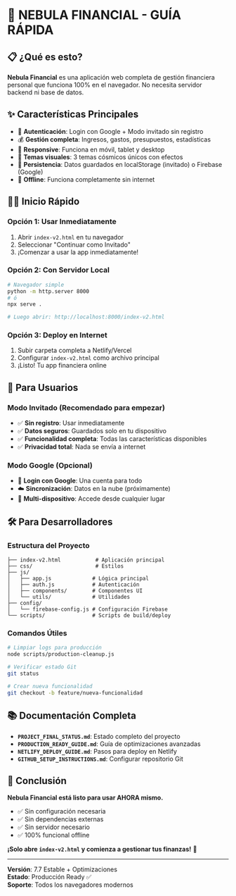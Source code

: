 # 🚀 NEBULA FINANCIAL - GUÍA RÁPIDA

## 📋 ¿Qué es esto?

**Nebula Financial** es una aplicación web completa de gestión financiera personal que funciona 100% en el navegador. No necesita servidor backend ni base de datos.

## ✨ Características Principales

- 🔐 **Autenticación**: Login con Google + Modo invitado sin registro
- 💰 **Gestión completa**: Ingresos, gastos, presupuestos, estadísticas
- 📱 **Responsive**: Funciona en móvil, tablet y desktop
- 🎨 **Temas visuales**: 3 temas cósmicos únicos con efectos
- 💾 **Persistencia**: Datos guardados en localStorage (invitado) o Firebase (Google)
- 🔄 **Offline**: Funciona completamente sin internet

## 🏃‍♂️ Inicio Rápido

### Opción 1: Usar Inmediatamente
1. Abrir `index-v2.html` en tu navegador
2. Seleccionar "Continuar como Invitado"
3. ¡Comenzar a usar la app inmediatamente!

### Opción 2: Con Servidor Local
```bash
# Navegador simple
python -m http.server 8000
# ó
npx serve .

# Luego abrir: http://localhost:8000/index-v2.html
```

### Opción 3: Deploy en Internet
1. Subir carpeta completa a Netlify/Vercel
2. Configurar `index-v2.html` como archivo principal
3. ¡Listo! Tu app financiera online

## 🎯 Para Usuarios

### Modo Invitado (Recomendado para empezar)
- ✅ **Sin registro**: Usar inmediatamente
- ✅ **Datos seguros**: Guardados solo en tu dispositivo
- ✅ **Funcionalidad completa**: Todas las características disponibles
- ✅ **Privacidad total**: Nada se envía a internet

### Modo Google (Opcional)
- 🔐 **Login con Google**: Una cuenta para todo
- ☁️ **Sincronización**: Datos en la nube (próximamente)
- 🔄 **Multi-dispositivo**: Accede desde cualquier lugar

## 🛠️ Para Desarrolladores

### Estructura del Proyecto
```
├── index-v2.html           # Aplicación principal
├── css/                    # Estilos
├── js/
│   ├── app.js             # Lógica principal
│   ├── auth.js            # Autenticación
│   ├── components/        # Componentes UI
│   └── utils/             # Utilidades
├── config/
│   └── firebase-config.js # Configuración Firebase
└── scripts/               # Scripts de build/deploy
```

### Comandos Útiles
```bash
# Limpiar logs para producción
node scripts/production-cleanup.js

# Verificar estado Git
git status

# Crear nueva funcionalidad
git checkout -b feature/nueva-funcionalidad
```

## 📚 Documentación Completa

- **`PROJECT_FINAL_STATUS.md`**: Estado completo del proyecto
- **`PRODUCTION_READY_GUIDE.md`**: Guía de optimizaciones avanzadas
- **`NETLIFY_DEPLOY_GUIDE.md`**: Pasos para deploy en Netlify
- **`GITHUB_SETUP_INSTRUCTIONS.md`**: Configurar repositorio Git

## 🎉 Conclusión

**Nebula Financial está listo para usar AHORA mismo.**

- ✅ Sin configuración necesaria
- ✅ Sin dependencias externas
- ✅ Sin servidor necesario
- ✅ 100% funcional offline

**¡Solo abre `index-v2.html` y comienza a gestionar tus finanzas!** 🚀

---

**Versión**: 7.7 Estable + Optimizaciones  
**Estado**: Producción Ready ✅  
**Soporte**: Todos los navegadores modernos
